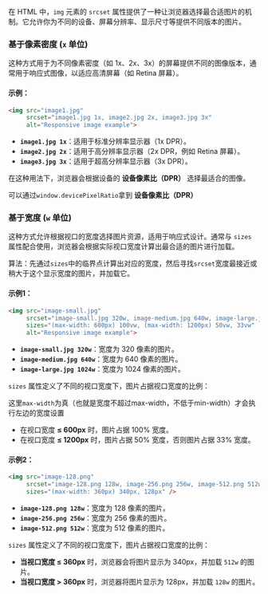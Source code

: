 在 HTML 中，`img` 元素的 `srcset` 属性提供了一种让浏览器选择最合适图片的机制。它允许你为不同的设备、屏幕分辨率、显示尺寸等提供不同版本的图片。

### 基于像素密度 (`x` 单位)

这种方式用于为不同像素密度（如 1x、2x、3x）的屏幕提供不同的图像版本，通常用于响应式图像，以适应高清屏幕（如 Retina 屏幕）。

#### 示例：

```html
<img src="image1.jpg" 
     srcset="image1.jpg 1x, image2.jpg 2x, image3.jpg 3x" 
     alt="Responsive image example">
```

- **`image1.jpg 1x`**：适用于标准分辨率显示器（1x DPR）。
- **`image2.jpg 2x`**：适用于高分辨率显示器（2x DPR，例如 Retina 屏幕）。
- **`image3.jpg 3x`**：适用于超高分辨率显示器（3x DPR）。

在这种用法下，浏览器会根据设备的 **设备像素比（DPR）** 选择最适合的图像。

可以通过`window.devicePixelRatio`拿到 **设备像素比（DPR）**

### 基于宽度 (`w` 单位)

这种方式允许根据视口的宽度选择图片资源，适用于响应式设计。通常与 `sizes` 属性配合使用，浏览器会根据实际视口宽度计算出最合适的图片进行加载。

算法：先通过`sizes`中的临界点计算出对应的宽度，然后寻找`srcset`宽度最接近或稍大于这个显示宽度的图片，并加载它。

#### 示例1：

```html
<img src="image-small.jpg"
     srcset="image-small.jpg 320w, image-medium.jpg 640w, image-large.jpg 1024w"
     sizes="(max-width: 600px) 100vw, (max-width: 1200px) 50vw, 33vw"
     alt="Responsive image example">
```

- **`image-small.jpg 320w`**：宽度为 320 像素的图片。
- **`image-medium.jpg 640w`**：宽度为 640 像素的图片。
- **`image-large.jpg 1024w`**：宽度为 1024 像素的图片。

`sizes` 属性定义了不同的视口宽度下，图片占据视口宽度的比例：

这里`max-width`为真（也就是宽度不超过max-width，不低于min-width）才会执行左边的宽度设置

- 在视口宽度 **≤ 600px** 时，图片占据 100% 宽度。
- 在视口宽度 **≤ 1200px** 时，图片占据 50% 宽度，否则图片占据 33% 宽度。

#### 示例2：

```html
<img src="image-128.png"
     srcset="image-128.png 128w, image-256.png 256w, image-512.png 512w"
     sizes="(max-width: 360px) 340px, 128px" />
```

- **`image-128.png 128w`**：宽度为 128 像素的图片。
- **`image-256.png 256w`**：宽度为 256 像素的图片。
- **`image-512.png 512w`**：宽度为 512 像素的图片。

`sizes` 属性定义了不同的视口宽度下，图片占据视口宽度的比例：

- **当视口宽度 ≤ 360px** 时，浏览器会将图片显示为 340px，并加载 `512w` 的图片。
- **当视口宽度 > 360px** 时，浏览器将图片显示为 128px，并加载 `128w` 的图片。

